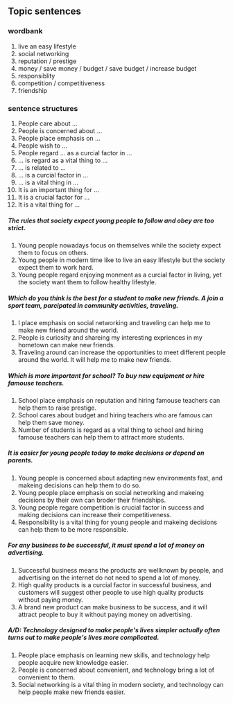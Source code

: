## Topic sentences


### wordbank

1. live an easy lifestyle
2. social networking
3. reputation / prestige
4. money / save money / budget / save budget / increase budget
5. responsiblity
6. competition / competitiveness
7. friendship


### sentence structures

1. People care about ...
2. People is concerned about ...
3. People place emphasis on ...
4. People wish to ...
5. People regard ... as a curcial factor in ...
6. ... is regard as a vital thing to ...
7. ... is related to ...
8. ... is a curcial factor in ...
9. ... is a vital thing in ...
10. It is an important thing for ...
11. It is a crucial factor for ...
10. It is a vital thing for ...


##### The rules that society expect young people to follow and obey are too strict.

1. Young people nowadays focus on themselves while the society expect them to focus on others.
2. Young people in modern time like to live an easy lifestyle but the society expect them to work hard.
3. Young people regard enjoying monment as a curcial factor in living, yet the society want them to follow healthy lifestyle.


##### Which do you think is the best for a student to make new friends. A join a sport team, parcipated in community activities, traveling.

1. I place emphasis on social networking and traveling can help me to make new friend around the world.
2. People is curiosity and shareing my interesting expriences in my hometown can make new friends.
3. Traveling around can increase the opportunities to meet different people around the world. It will help me to make new friends.

##### Which is more important for school? To buy new equipment or hire famouse teachers.

1. School place emphasis on reputation and hiring famouse teachers can help them to raise prestige.
2. School cares about budget and hiring teachers who are famous can help them save money.
3. Number of students is regard as a vital thing to school and hiring famouse teachers can help them to attract more students.

##### It is easier for young people today to make decisions or depend on parents.

1. Young people is concerned about adapting new environments fast, and makeing decisions can help them to do so.
2. Young people place emphasis on social networking and makeing decisions by their own can broder their friendships.
3. Young people regare competition is crucial factor in success and making decisions can increase their competitiveness.
4. Responsibility is a vital thing for young people and makeing decisions can help them to be more responsible.

##### For any business to be successful, it must spend a lot of money on advertising.

1. Successful business means the products are wellknown by people, and advertising on the internet do not need to spend a lot of money.
2. High quality products is a curcial factor in successful business, and customers will suggest other people to use high quality products without paying money.
3. A brand new product can make business to be success, and it will attract people to buy it without paying money on advertising.

##### A/D: Technology designed to make people's lives simpler actually often turns out to make people's lives more complicated.

1. People place emphasis on learning new skills, and technology help people acquire new knowledge easier.
2. People is concerned about convenient, and technology bring a lot of convenient to them.
3. Social networking is a vital thing in modern society, and technology can help people make new friends easier.


